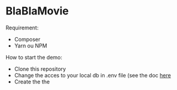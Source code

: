 # BlaBlaMovie

Requirement: 
- Composer
- Yarn ou NPM

How to start the demo:
  - Clone this repository
  - Change the acces to your local db in .env file (see the doc <a href="https://symfony.com/doc/current/doctrine.html#configuring-the-database">here</a>
  - Create the the
